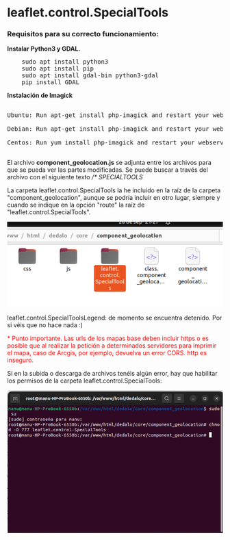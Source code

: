 # leaflet.control.SpecialTools

<h3>Requisitos para su correcto funcionamiento:</h3>

<p><strong>Instalar Python3 y GDAL.</strong></p>

<pre>
    sudo apt install python3
    sudo apt install pip
    sudo apt install gdal-bin python3-gdal
    pip install GDAL
</pre>

<p><strong>Instalación de Imagick</strong></p>

<pre>

Ubuntu: Run apt-get install php-imagick and restart your webserver.

Debian: Run apt-get install php-imagick and restart your webserver.

Centos: Run yum install php-imagick and restart your webserver.

</pre>

<p>
El archivo <strong>component_geolocation.js</strong> se adjunta entre los archivos para que se pueda ver las partes modificadas. Se puede buscar a través del archivo con el siguiente texto <i>/* SPECIALTOOLS</i>
</p>

<p>
La carpeta leaflet.control.SpecialTools la he incluido en la raíz de la carpeta "component_geolocation", aunque se podría incluir en otro lugar, siempre y cuando se indique en la opción "route" la raíz de "leaflet.control.SpecialTools".
</p>


<img src='https://raw.githubusercontent.com/hispanicode/leaflet.control.SpecialTools/main/ruta.png'>

<p>leaflet.control.SpecialToolsLegend: de momento se encuentra detenido. Por si véis que no hace nada :)</p>

<p style='color: red'>* Punto importante. Las urls de los mapas base deben incluir https o es posible que al realizar la petición a determinados servidores para imprimir el mapa, caso de Arcgis, por ejemplo, devuelva un error CORS. http es inseguro.</p>

<p>Si en la subida o descarga de archivos tenéis algún error, hay que habilitar los permisos de la carpeta leaflet.control.SpecialTools:<p>

<img src='https://raw.githubusercontent.com/hispanicode/leaflet.control.SpecialTools/main/permisos.png'>







